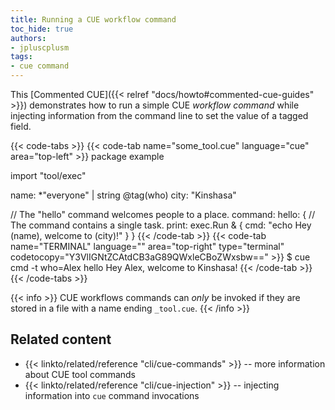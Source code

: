 ```yaml
---
title: Running a CUE workflow command
toc_hide: true
authors:
- jpluscplusm
tags:
- cue command
---
```


This [Commented CUE]({{< relref "docs/howto#commented-cue-guides" >}})
demonstrates how to run a simple CUE *workflow command* while injecting
information from the command line to set the value of a tagged field.

{{< code-tabs >}}
{{< code-tab name="some_tool.cue" language="cue" area="top-left" >}}
package example

import "tool/exec"

name: *"everyone" | string @tag(who)
city: "Kinshasa"

// The "hello" command welcomes people to a place.
command: hello: {
	// The command contains a single task.
	print: exec.Run & {
		cmd: "echo Hey \(name), welcome to \(city)!"
	}
}
{{< /code-tab >}}
{{< code-tab name="TERMINAL" language="" area="top-right" type="terminal" codetocopy="Y3VlIGNtZCAtdCB3aG89QWxleCBoZWxsbw==" >}}
$ cue cmd -t who=Alex hello
Hey Alex, welcome to Kinshasa!
{{< /code-tab >}}
{{< /code-tabs >}}

{{< info >}}
CUE workflows commands can *only* be invoked if they are stored in a file with a
name ending `_tool.cue`.
{{< /info >}}

## Related content

- {{< linkto/related/reference "cli/cue-commands" >}}
  -- more information about CUE tool commands
- {{< linkto/related/reference "cli/cue-injection" >}}
  -- injecting information into `cue` command invocations
<!-- TODO: link to some central /docs/ page on cue tools -->
